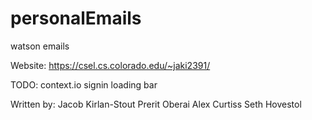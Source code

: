 # personalEmails
watson emails

Website:
https://csel.cs.colorado.edu/~jaki2391/

TODO:
context.io signin
loading bar

Written by:
Jacob Kirlan-Stout 
Prerit Oberai
Alex Curtiss
Seth Hovestol
